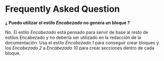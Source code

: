 # Frequently Asked Question

**¿ Puedo utilizar el estilo *Encabezado* no genera un bloque ?**

No. El estilo *Encabezado* está pensado para servir de base al resto de estilos Encabezado y no debería ser utilizado en la redacción de la documentación. Usa el estilo *Encabezado 1* para conseguir crear bloques y los *Encabezado 2* a *Encabezado 10* para crear secciones dentro de cada bloque.

